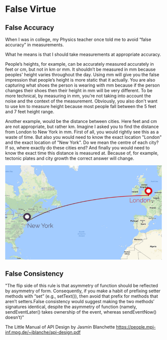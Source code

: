 # False Virtue

## False Accuracy

When I was in college, my Physics teacher once told me to avoid “false accuracy” in measurements.

What he means is that I should take measurements at appropriate accuracy. 

People’s heights, for example, can be accurately measured accurately in feet or cm, but not in km or mm. It shouldn’t be measured in mm because peoples' height varies throughout the day. Using mm will give you the false impression that people’s height is more static that it actually. You are also capturing what shoes the person is wearing with mm because if the person changes their shoes then their height in mm will be very different. To be more technical, by measuring in mm, you’re not taking into account the noise and the context of the measurement. Obviously, you also don't want to use km to measure height because most people fall between the 5 feet and 7 feet height range.

Another example, would be the distance between cities. Here feet and cm are not appropriate, but rather km. Imagine I asked you to find the distance from London to New York in mm. First of all, you would rightly see this as a waste of time. But also you would need to know the exact location "London" and the exact location of "New York". Do we mean the centre of each city? If so, where exactly do these cities end? And finally you would need to know the exact time this distance is measured at. Because of, for example, tectonic plates and city growth the correct answer will change. 

![london to ny](./images/london-to-ny.png)


## False Consistency

"The flip side of this rule is that asymmetry of function should be reflected by asymmetry of form. Consequently, if you make a habit of prefixing setter methods with “set” (e.g., setText()), then avoid that prefix for methods that aren’t setters.False consistency would suggest making the two methods’ signatures identical, despite the asymmetry of function (namely, sendEventLater() takes ownership of the event, whereas sendEventNow() doesn’t)"

The Little Manual of API Design by Jasmin Blanchette
https://people.mpi-inf.mpg.de/~jblanche/api-design.pdf